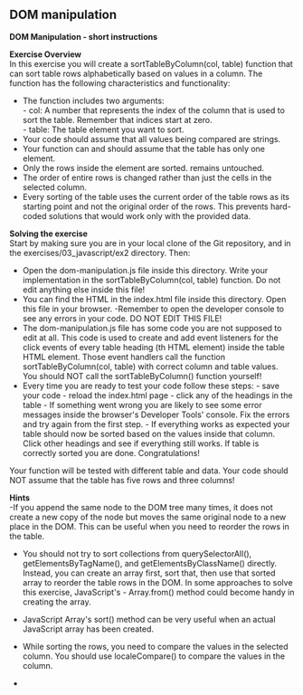 ## DOM manipulation

**DOM Manipulation - short instructions**

**Exercise Overview**  
In this exercise you will create a sortTableByColumn(col, table) function that can sort table rows alphabetically based on values in a column. The function has the following characteristics and functionality:

  - The function includes two arguments:  
          - col: A number that represents the index of the column that is used to sort the table. Remember that indices start at zero.  
          - table: The table element you want to sort.  
  - Your code should assume that all values being compared are strings.
  - Your function can and should assume that the table has only one <tbody> element.
  - Only the rows inside the <tbody> element are sorted. <thead> remains untouched.
  - The order of entire rows is changed rather than just the cells in the selected column.
  - Every sorting of the table uses the current order of the table rows as its starting point and not the original order of the rows. This prevents hard-coded solutions that would work only with the provided data.

**Solving the exercise**  
Start by making sure you are in your local clone of the Git repository, and in the exercises/03_javascript/ex2 directory. Then:

  - Open the dom-manipulation.js file inside this directory. Write your implementation in the sortTableByColumn(col, table) function. Do not edit anything else inside this file!
  - You can find the HTML in the index.html file inside this directory. Open this file in your browser.   -Remember to open the developer console to see any errors in your code. DO NOT EDIT THIS FILE!
  - The dom-manipulation.js file has some code you are not supposed to edit at all. This code is used to create and add event listeners for the click events of every table heading (th HTML element) inside the table HTML element. Those event handlers call the function sortTableByColumn(col, table) with correct column and table values. You should NOT call the sortTableByColumn() function yourself!
  - Every time you are ready to test your code follow these steps:
        - save your code
        - reload the index.html page
        - click any of the headings in the table
        - If something went wrong you are likely to see some error messages inside the browser's Developer Tools' console. Fix the errors and try again from the first step.
        - If everything works as expected your table should now be sorted based on the values inside that column. Click other headings and see if everything still works. If table is correctly sorted you are done. Congratulations!
    
Your function will be tested with different table and data. Your code should NOT assume that the table has five rows and three columns!

**Hints**  
   -If you append the same node to the DOM tree many times, it does not create a new copy of the node but moves the same original node to a new place in the DOM. This can be useful when you need to reorder the rows in the table.
  - You should not try to sort collections from querySelectorAll(), getElementsByTagName(), and getElementsByClassName() directly. Instead, you can create an array first, sort that, then use that sorted array to reorder the table rows in the DOM. In some approaches to solve this exercise, JavaScript's   -     Array.from() method could become handy in creating the array.
  - JavaScript Array's sort() method can be very useful when an actual JavaScript array has been created.
  - While sorting the rows, you need to compare the values in the selected column. You should use localeCompare() to compare the values in the column.

  - 
